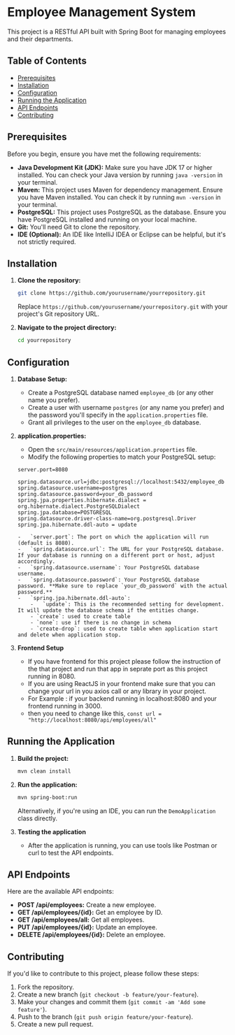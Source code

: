 # Employee Management System

This project is a RESTful API built with Spring Boot for managing employees and their departments.

## Table of Contents

-   [Prerequisites](#prerequisites)
-   [Installation](#installation)
-   [Configuration](#configuration)
-   [Running the Application](#running-the-application)
-   [API Endpoints](#api-endpoints)
-   [Contributing](#contributing)


## Prerequisites

Before you begin, ensure you have met the following requirements:

-   **Java Development Kit (JDK):**  Make sure you have JDK 17 or higher installed. You can check your Java version by running `java -version` in your terminal.
-   **Maven:** This project uses Maven for dependency management. Ensure you have Maven installed. You can check it by running `mvn -version` in your terminal.
-   **PostgreSQL:** This project uses PostgreSQL as the database. Ensure you have PostgreSQL installed and running on your local machine.
-   **Git:** You'll need Git to clone the repository.
-   **IDE (Optional):** An IDE like IntelliJ IDEA or Eclipse can be helpful, but it's not strictly required.

## Installation

1.  **Clone the repository:**

    ```bash
    git clone https://github.com/yourusername/yourrepository.git
    ```

    Replace `https://github.com/yourusername/yourrepository.git` with your project's Git repository URL.

2.  **Navigate to the project directory:**

    ```bash
    cd yourrepository
    ```

## Configuration

1.  **Database Setup:**
    -   Create a PostgreSQL database named `employee_db` (or any other name you prefer).
    -   Create a user with username `postgres` (or any name you prefer) and the password you'll specify in the `application.properties` file.
    -   Grant all privileges to the user on the `employee_db` database.

2.  **application.properties:**
    -   Open the `src/main/resources/application.properties` file.
    -   Modify the following properties to match your PostgreSQL setup:

    ```properties
    server.port=8080

    spring.datasource.url=jdbc:postgresql://localhost:5432/employee_db
    spring.datasource.username=postgres
    spring.datasource.password=your_db_password
    spring.jpa.properties.hibernate.dialect = org.hibernate.dialect.PostgreSQLDialect
    spring.jpa.database=POSTGRESQL
    spring.datasource.driver-class-name=org.postgresql.Driver
    spring.jpa.hibernate.ddl-auto = update
    ```

        -   `server.port`: The port on which the application will run (default is 8080).
        -   `spring.datasource.url`: The URL for your PostgreSQL database. If your database is running on a different port or host, adjust accordingly.
        -   `spring.datasource.username`: Your PostgreSQL database username.
        -   `spring.datasource.password`: Your PostgreSQL database password. **Make sure to replace `your_db_password` with the actual password.**
        -   `spring.jpa.hibernate.ddl-auto`:
            -   `update`: This is the recommended setting for development. It will update the database schema if the entities change.
            - `create`: used to create table
            - `none`: use if there is no change in schema
            - `create-drop`: used to create table when application start and delete when application stop.

3. **Frontend Setup**
    - If you have frontend for this project please follow the instruction of the that project and run that app in seprate port as this project running in 8080.
    - If you are using ReactJS in your frontend make sure that you can change your url in you axios call or any library in your project.
    - For Example : if your backend running in localhost:8080 and your frontend running in 3000.
    - then you need to change like this, `const url = "http://localhost:8080/api/employees/all"`

## Running the Application

1.  **Build the project:**

    ```bash
    mvn clean install
    ```

2.  **Run the application:**

    ```bash
    mvn spring-boot:run
    ```

    Alternatively, if you're using an IDE, you can run the `DemoApplication` class directly.

3. **Testing the application**
    - After the application is running, you can use tools like Postman or curl to test the API endpoints.

## API Endpoints

Here are the available API endpoints:

-   **POST /api/employees:** Create a new employee.
-   **GET /api/employees/{id}:** Get an employee by ID.
-   **GET /api/employees/all:** Get all employees.
-   **PUT /api/employees/{id}:** Update an employee.
-   **DELETE /api/employees/{id}:** Delete an employee.

## Contributing

If you'd like to contribute to this project, please follow these steps:

1.  Fork the repository.
2.  Create a new branch (`git checkout -b feature/your-feature`).
3.  Make your changes and commit them (`git commit -am 'Add some feature'`).
4.  Push to the branch (`git push origin feature/your-feature`).
5.  Create a new pull request.

